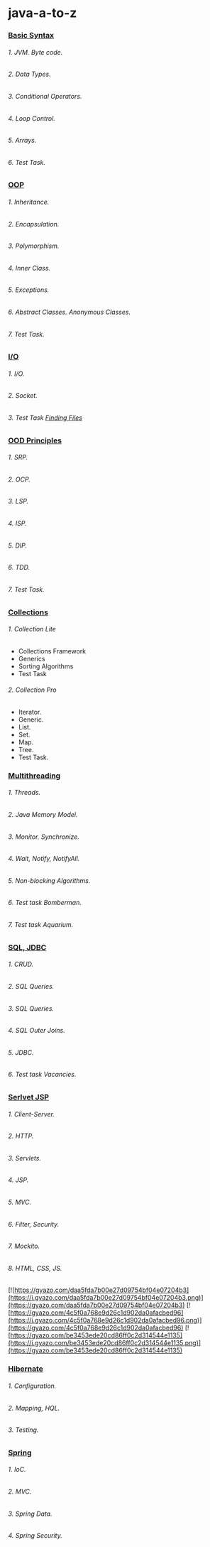 # java-a-to-z

### [Basic Syntax](https://github.com/roman-sd/java-a-to-z/tree/master/chapter_001)

###### 1. JVM. Byte code.
###### 2. Data Types.
###### 3. Conditional Operators.
###### 4. Loop Control.
###### 5. Arrays.
###### 6. Test Task.

### [OOP](https://github.com/roman-sd/java-a-to-z/tree/master/chapter_002)

###### 1. Inheritance.
      
###### 2. Encapsulation.
      
###### 3. Polymorphism.
      
###### 4. Inner Class.
      
###### 5. Exceptions.
      
###### 6. Abstract Classes. Anonymous Classes.
      
###### 7. Test Task.

### [I/O](https://github.com/roman-sd/java-a-to-z/tree/master/chapter_003)

###### 1. I/O.

###### 2. Socket.

###### 3. Test Task [Finding Files](https://github.com/roman-sd/java-a-to-z/tree/master/finder)

### [OOD Principles](https://github.com/roman-sd/java-a-to-z/tree/master/chapter_006)

###### 1. SRP.

###### 2. OCP.

###### 3. LSP.

###### 4. ISP.

###### 5. DIP.

###### 6. TDD.

###### 7. Test Task.

### [Collections](https://github.com/roman-sd/java-a-to-z/tree/master/chapter_005)

###### 1. Collection Lite
* Collections Framework
* Generics
* Sorting Algorithms
* Test Task
###### 2. Collection Pro
* Iterator.
* Generic.
* List.
* Set.
* Map.
* Tree.
* Test Task.

### [Multithreading](https://github.com/roman-sd/java-a-to-z/tree/master/chapter_007)

###### 1. Threads.
###### 2. Java Memory Model.
###### 3. Monitor. Synchronize.
###### 4. Wait, Notify, NotifyAll.
###### 5. Non-blocking Algorithms.
###### 6. Test task Bomberman.
###### 7. Test task Aquarium.

### [SQL, JDBC](https://github.com/roman-sd/java-a-to-z/tree/master/chapter_008) 

###### 1. CRUD.
###### 2. SQL Queries.
###### 3. SQL Queries.
###### 4. SQL Outer Joins.
###### 5. JDBC.
###### 6. Test task Vacancies.

### [Serlvet JSP](https://github.com/roman-sd/java-a-to-z/tree/master/chapter_009)

###### 1. Client-Server.
###### 2. HTTP.
###### 3. Servlets.
###### 4. JSP.
###### 5. MVC.
###### 6. Filter, Security.
###### 7. Mockito.
###### 8. HTML, CSS, JS. 
[![https://gyazo.com/daa5fda7b00e27d09754bf04e07204b3](https://i.gyazo.com/daa5fda7b00e27d09754bf04e07204b3.png)](https://gyazo.com/daa5fda7b00e27d09754bf04e07204b3)
[![https://gyazo.com/4c5f0a768e9d26c1d902da0afacbed96](https://i.gyazo.com/4c5f0a768e9d26c1d902da0afacbed96.png)](https://gyazo.com/4c5f0a768e9d26c1d902da0afacbed96)
[![https://gyazo.com/be3453ede20cd86ff0c2d314544e1135](https://i.gyazo.com/be3453ede20cd86ff0c2d314544e1135.png)](https://gyazo.com/be3453ede20cd86ff0c2d314544e1135)

### [Hibernate](https://github.com/roman-sd/java-a-to-z/tree/master/chapter_010)

###### 1. Configuration.
###### 2. Mapping, HQL.
###### 3. Testing.

### [Spring](https://github.com/roman-sd/java-a-to-z/tree/master/chapter_011)

###### 1. IoC.
###### 2. MVC.
###### 3. Spring Data.
###### 4. Spring Security.










 